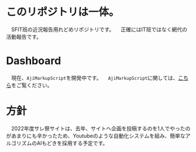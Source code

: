 # このリポジトリは一体。
　SFIT班の近況報告用れどめリポジトリです。
　正確にはIT班ではなく網代の活動報告です。
# Dashboard
　現在、`AjiMarkupScript`を開発中です。
　`AjiMarkupScript`に関しては、[こちら](https://github.com/ajiken4610/ams-interpreter)をご覧ください。
# 方針
　2022年度サレ祭サイトは、去年、サイトへ企画を投稿するのを1人でやったのがあまりにも辛かったため、Youtubeのような自動化システムを組み、簡単なアルゴリズムのAIもどきを採用する予定です。

